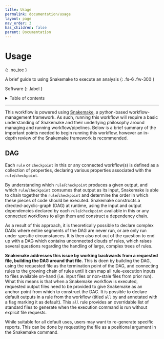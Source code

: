 ```yaml
---
title: Usage
permalink: documentation/usage
layout: page
nav_order: 3
has_children: false
parent: Documentation
---
```


# Usage
{: .no_toc }

A brief guide to using Snakemake to execute an analysis
{: .fs-6 .fw-300 }

Software
{: .label }



<details markdown="block">
  <summary>
    Table of contents
  </summary>
  {: .text-delta }
1. TOC
{:toc}
</details>

---

This workflow is powered using [Snakemake](https://snakemake.readthedocs.io/en/stable/), a python-based workflow-management framework. As such, running this workflow will require a basic understanding of Snakemake and their underlying philosophy around managing and running workflow/pipelines. Below is a brief summary of the important points needed to begin running this workflow, however an in-depth review of the Snakemake framework is recommended.

## DAG

Each <code>rule</code> or <code>checkpoint</code> in this or any connected workflow(s) is defined as a collection of properties, declaring various properties associated with the <code>rule</code>/<code>checkpoint</code>. 

By understanding which <code>rule</code>/<code>checkpoint</code> produces a given output, and which <code>rule</code>/<code>checkpoint</code> consumes that output as its input, Snakemake is able to chain together the <code>rule</code>/<code>checkpoint</code> and determine the order in which these pieces of code should be executed. Snakemake constructs a  directed-acyclic-graph (DAG) at runtime, using the input and output dependencies declared by each <code>rule</code>/<code>checkpoint</code> available in this or any connected workflows to align them and construct a dependency chain.

As a result of this approach, it is theoretically possible to declare complex DAGs where entire segments of the DAG are never run, or are only run under spesific circumstances. It is then also not out of the question to end up with a DAG which contains unconnected clouds of rules, which raises several questions regarding the handling of large, complex trees of rules.

<b>Snakemake addresses this issue by working backwards from a requested file, building the DAG around that file.</b> This is doen by building the DAG, using the requested file as the termination point of the DAG, and connecting rules to the growing chain of rules until it can map all rule-execution inputs to files available on-hand (i.e. input files or non-stale files from prior run). What this means is that when a Snakemake workflow is executed, requested output files need to be provided to give Snakemake as an anchor-point from which to construct the DAG. It is possible to declare default outputs in a rule from the workflow (titled <code>all</code> by and annotated with a flag marking it as default). This <code>all</code> rule provides an overridable list of standard files to generate when the execution command is run without explicit file requests.

While suitable for all default uses, users may want to re-generate specific reports. This can be done by requesting the file as a positional argument in the Snakemake command.